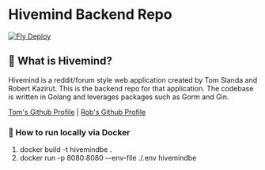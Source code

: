 # Hivemind Backend Repo

[![Fly Deploy](https://github.com/rakazirut/hivemind-be/actions/workflows/fly.yml/badge.svg)](https://github.com/rakazirut/hivemind-be/actions/workflows/fly.yml)

## 🐝 What is Hivemind?

Hivemind is a reddit/forum style web application created by Tom Slanda and Robert Kazirut. This is the backend repo for that application. The codebase is written in Golang and leverages packages such as Gorm and Gin.

[Tom's Github Profile](https://github.com/slandath) | [Rob's Github Profile](https://github.com/rakazirut)

### 🐳 How to run locally via Docker

1. docker build -t hivemindbe .
2. docker run -p 8080:8080 --env-file ./.env hivemindbe
